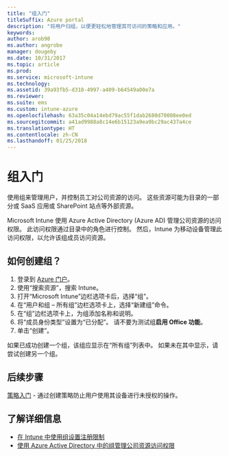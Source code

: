 ```yaml
---
title: "组入门"
titleSuffix: Azure portal
description: "将用户归组，以便更轻松地管理其可访问的策略和应用。"
keywords: 
author: arob98
ms.author: angrobe
manager: dougeby
ms.date: 10/31/2017
ms.topic: article
ms.prod: 
ms.service: microsoft-intune
ms.technology: 
ms.assetid: 39a93fb5-d318-4997-a409-b64549a00e7a
ms.reviewer: 
ms.suite: ems
ms.custom: intune-azure
ms.openlocfilehash: 63a35c04a14ebd79ac55f1dab2680d70008ee0ed
ms.sourcegitcommit: a41ad9988a8c14e6b15123a9ea9bc29ac437a4ce
ms.translationtype: HT
ms.contentlocale: zh-CN
ms.lasthandoff: 01/25/2018
---
```

# <a name="get-started-with-groups"></a>组入门

使用组来管理用户，并控制员工对公司资源的访问。 这些资源可能为目录的一部分或 SaaS 应用或 SharePoint 站点等外部资源。

Microsoft Intune 使用 Azure Active Directory (Azure AD) 管理公司资源的访问权限。 此访问权限通过目录中的角色进行控制。 然后，Intune 为移动设备管理此访问权限，以允许该组成员访问资源。

## <a name="how-do-i-create-a-group"></a>如何创建组？

1. 登录到 [Azure 门户](https://portal.azure.com)。
2. 使用“搜索资源”，搜索 Intune。
3. 打开“Microsoft Intune”边栏选项卡后，选择“组”。
4. 在“用户和组 – 所有组”边栏选项卡上，选择“新建组”命令。
5. 在“组”边栏选项卡上，为组添加名称和说明。
6. 将“成员身份类型”设置为“已分配”。 请不要为测试组**启用 Office 功能**。
7. 单击“创建”。

如果已成功创建一个组，该组应显示在“所有组”列表中。 如果未在其中显示，请尝试创建另一个组。

## <a name="next-steps"></a>后续步骤

[策略入门](get-started-policies.md) - 通过创建策略防止用户使用其设备进行未授权的操作。

## <a name="learn-more"></a>了解详细信息

* [在 Intune 中使用组设置注册限制](groups-add.md)
* [使用 Azure Active Directory 中的组管理公司资源访问权限](https://docs.microsoft.com/azure/active-directory/active-directory-manage-groups)
